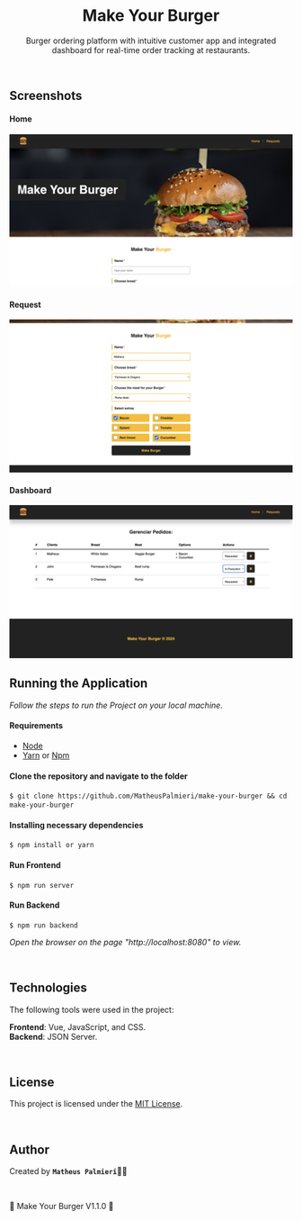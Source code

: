 <h1 align="center">Make Your Burger</h1>

<p align="center">Burger ordering platform with intuitive customer app and integrated dashboard for real-time order tracking at restaurants.</p>

<br />

## Screenshots

#### Home

<img src="src/assets/home.png" width="720px">

#### Request

<img src="src/assets/request.png" width="720px">

#### Dashboard

<img src="src/assets/dashboard.png" width="720px">

<br />

## Running the Application

<i>Follow the steps to run the Project on your local machine.</i>

#### Requirements

- [Node](https://nodejs.org/en/)
- [Yarn](https://classic.yarnpkg.com/lang/en/) or [Npm](https://www.npmjs.com/)

#### Clone the repository and navigate to the folder

```
$ git clone https://github.com/MatheusPalmieri/make-your-burger && cd make-your-burger
```

#### Installing necessary dependencies

```
$ npm install or yarn
```

#### Run Frontend

```
$ npm run server
```

#### Run Backend

```
$ npm run backend
```

<i>Open the browser on the page "http://localhost:8080" to view.</i>

<br />

## Technologies

<p>The following tools were used in the project:</p>

**Frontend**: Vue, JavaScript, and CSS.
<br />
**Backend**: JSON Server.

<br />

## License

This project is licensed under the [MIT License](LICENSE).

<br />

## Author

Created by <b>`Matheus Palmieri`</b>👨‍💻

<br />

<p align=\"center\">📜 Make Your Burger V1.1.0 🚀</p>
